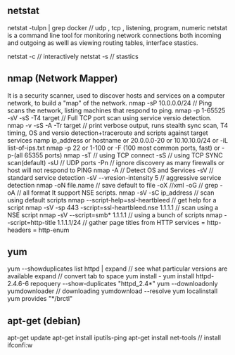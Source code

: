 ## netstat
netstat -tulpn | grep docker  // udp , tcp , listening, program, numeric
netstat is a command line tool for monitoring network connections both incoming
and outgoing as welll as viewing routing tables, interface stastics.

netstat -c // interactively
netstat -s  // stastics

## nmap (Network Mapper)
It is a security scanner, used to discover hosts and services on a computer network, to build
a "map" of the network.
nmap -sP 10.0.0.0/24  // Ping scans the network, listing machines that respond to ping.
nmap -p 1-65525 -sV -sS -T4 target // Full TCP port scan using service versio detection.
nmap -v -sS -A -Tr target // print verbose output, runs stealth sync scan, T4 timing, OS and versio detection+traceroute and scripts against target services
namp ip_address or hostname or 20.0.0.0-20 or 10.10.10.0/24 or -iL list-of-ips.txt
nmap -p 22 or 1-100 or -F (100 most common ports, fast) or -p-(all 65355 ports)
nmap -sT // using TCP connect
    -sS  // using TCP SYNC scan(default)
    -sU  // UDP ports
    -Pn  // ignore discovery as many firewalls or host will not respond to PING
nmap -A  // Detect OS and Services
    -sV  // standard service detection
    -sV --vresion-intensity 5  // aggressive service detection
nmap -oN file.name // save default to file
     -oX  //xml
     -oG  // grep
     -oA // all format
It support NSE scripts.
nmap -sV -sC ip_address // scan using default scripts
nmap --script-help=ssl-heartbleed // get help for a script
nmap -sV -sp 443 -script=ssl-heartbleed.nse 1.1.1.1 // scan using a NSE script
nmap -sV --script=smb* 1.1.1.1 // using a bunch of scripts
nmap --script=http-title 1.1.1.1/24 // gather page titles from HTTP services
            = http-headers
            = http-enum

## yum
yum --showduplicates list httpd | expand   // see what particular versions are available
expand  // convert tab to space
yum install <package-name>-<version info>
yum install httpd-2.4.6-6
repoquery --show-duplicates "httpd_2.4*"
yum --downloadonly <package>
yumdownloader <package>  // downloading 
yumdownload --resolve <package>
yum localinstall <path to rpm>
yum provides "*/brctl"

## apt-get (debian)
apt-get update
apt-get install iputils-ping
apt-get install net-tools // install ifconfi:w
